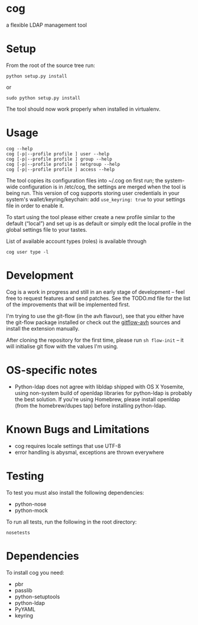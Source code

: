 cog
===

a flexible LDAP management tool

# Setup #

From the root of the source tree run:

    python setup.py install

or

    sudo python setup.py install

The tool should now work properly when installed in virtualenv.

# Usage #

    cog --help
    cog [-p|--profile profile ] user --help
    cog [-p|--profile profile ] group --help
    cog [-p|--profile profile ] netgroup --help
    cog [-p|--profile profile ] access --help

The tool copies its configuration files into ~/.cog on first run; the
system-wide configuration is in /etc/cog, the settings are merged when
the tool is being run. This version of cog supports storing user
credentials in your system's wallet/keyring/keychain: add `use_keyring:
true` to your settings file in order to enable it.

To start using the tool please either create a new profile similar to
the default (“local”) and set up is as default or simply edit the local
profile in the global settings file to your tastes.

List of available account types (roles) is available through

    cog user type -l

# Development #

Cog is a work in progress and still in an early stage of development
– feel free to request features and send patches. See the TODO.md file
for the list of the improvements that will be implemented first.

I'm trying to use the git-flow (in the avh flavour), see that you
either have the git-flow package installed or check out the
[gitflow-avh](https://github.com/petervanderdoes/gitflow) sources and
install the extension manually.

After cloning the repository for the first time, please run `sh flow-init`
– it will initialise git flow with the values I'm using.

# OS-specific notes #

* Python-ldap does not agree with libldap shipped with OS X Yosemite,
  using non-system build of openldap libraries for python-ldap is
  probably the best solution. If you're using Homebrew, please install
  openldap (from the homebrew/dupes tap) before installing python-ldap.

# Known Bugs and Limitations #

* cog requires locale settings that use UTF-8
* error handling is abysmal, exceptions are thrown everywhere

# Testing #

To test you must also install the following dependencies:

* python-nose
* python-mock

To run all tests, run the following in the root directory:

    nosetests

# Dependencies #

To install cog you need:

* pbr
* passlib
* python-setuptools
* python-ldap
* PyYAML
* keyring

